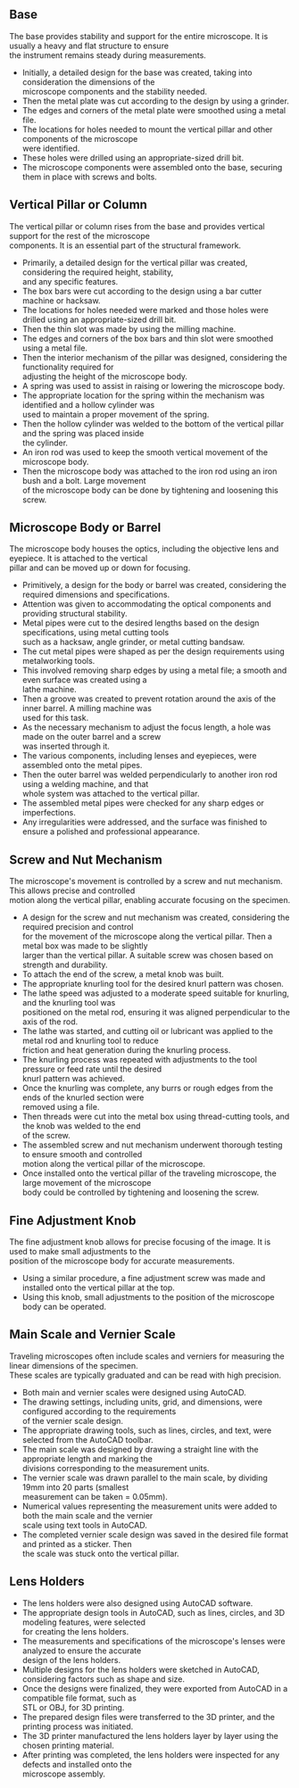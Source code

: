 

## **Base**
The base provides stability and support for the entire microscope. It is usually a heavy and flat structure to ensure  
the instrument remains steady during measurements.

- Initially, a detailed design for the base was created, taking into consideration the dimensions of the  
  microscope components and the stability needed.
- Then the metal plate was cut according to the design by using a grinder.
- The edges and corners of the metal plate were smoothed using a metal file.
- The locations for holes needed to mount the vertical pillar and other components of the microscope  
  were identified.
- These holes were drilled using an appropriate-sized drill bit.
- The microscope components were assembled onto the base, securing them in place with screws and bolts.

## **Vertical Pillar or Column**
The vertical pillar or column rises from the base and provides vertical support for the rest of the microscope  
components. It is an essential part of the structural framework.

- Primarily, a detailed design for the vertical pillar was created, considering the required height, stability,  
  and any specific features.
- The box bars were cut according to the design using a bar cutter machine or hacksaw.
- The locations for holes needed were marked and those holes were drilled using an appropriate-sized drill bit.
- Then the thin slot was made by using the milling machine.
- The edges and corners of the box bars and thin slot were smoothed using a metal file.
- Then the interior mechanism of the pillar was designed, considering the functionality required for  
  adjusting the height of the microscope body.
- A spring was used to assist in raising or lowering the microscope body.
- The appropriate location for the spring within the mechanism was identified and a hollow cylinder was  
  used to maintain a proper movement of the spring.
- Then the hollow cylinder was welded to the bottom of the vertical pillar and the spring was placed inside  
  the cylinder.
- An iron rod was used to keep the smooth vertical movement of the microscope body.
- Then the microscope body was attached to the iron rod using an iron bush and a bolt. Large movement  
  of the microscope body can be done by tightening and loosening this screw.

## **Microscope Body or Barrel**
The microscope body houses the optics, including the objective lens and eyepiece. It is attached to the vertical  
pillar and can be moved up or down for focusing.

- Primitively, a design for the body or barrel was created, considering the required dimensions and specifications.
- Attention was given to accommodating the optical components and providing structural stability.
- Metal pipes were cut to the desired lengths based on the design specifications, using metal cutting tools  
  such as a hacksaw, angle grinder, or metal cutting bandsaw.
- The cut metal pipes were shaped as per the design requirements using metalworking tools.
- This involved removing sharp edges by using a metal file; a smooth and even surface was created using a  
  lathe machine.
- Then a groove was created to prevent rotation around the axis of the inner barrel. A milling machine was  
  used for this task.
- As the necessary mechanism to adjust the focus length, a hole was made on the outer barrel and a screw  
  was inserted through it.
- The various components, including lenses and eyepieces, were assembled onto the metal pipes.
- Then the outer barrel was welded perpendicularly to another iron rod using a welding machine, and that  
  whole system was attached to the vertical pillar.
- The assembled metal pipes were checked for any sharp edges or imperfections.
- Any irregularities were addressed, and the surface was finished to ensure a polished and professional appearance.

## **Screw and Nut Mechanism**
The microscope's movement is controlled by a screw and nut mechanism. This allows precise and controlled  
motion along the vertical pillar, enabling accurate focusing on the specimen.

- A design for the screw and nut mechanism was created, considering the required precision and control  
  for the movement of the microscope along the vertical pillar. Then a metal box was made to be slightly  
  larger than the vertical pillar. A suitable screw was chosen based on strength and durability.
- To attach the end of the screw, a metal knob was built.
- The appropriate knurling tool for the desired knurl pattern was chosen.
- The lathe speed was adjusted to a moderate speed suitable for knurling, and the knurling tool was  
  positioned on the metal rod, ensuring it was aligned perpendicular to the axis of the rod.
- The lathe was started, and cutting oil or lubricant was applied to the metal rod and knurling tool to reduce  
  friction and heat generation during the knurling process.
- The knurling process was repeated with adjustments to the tool pressure or feed rate until the desired  
  knurl pattern was achieved.
- Once the knurling was complete, any burrs or rough edges from the ends of the knurled section were  
  removed using a file.
- Then threads were cut into the metal box using thread-cutting tools, and the knob was welded to the end  
  of the screw.
- The assembled screw and nut mechanism underwent thorough testing to ensure smooth and controlled  
  motion along the vertical pillar of the microscope.
- Once installed onto the vertical pillar of the traveling microscope, the large movement of the microscope  
  body could be controlled by tightening and loosening the screw.

## **Fine Adjustment Knob**
The fine adjustment knob allows for precise focusing of the image. It is used to make small adjustments to the  
position of the microscope body for accurate measurements.

- Using a similar procedure, a fine adjustment screw was made and installed onto the vertical pillar at the top.
- Using this knob, small adjustments to the position of the microscope body can be operated.

## **Main Scale and Vernier Scale**
Traveling microscopes often include scales and verniers for measuring the linear dimensions of the specimen.  
These scales are typically graduated and can be read with high precision.

- Both main and vernier scales were designed using AutoCAD.
- The drawing settings, including units, grid, and dimensions, were configured according to the requirements  
  of the vernier scale design.
- The appropriate drawing tools, such as lines, circles, and text, were selected from the AutoCAD toolbar.
- The main scale was designed by drawing a straight line with the appropriate length and marking the  
  divisions corresponding to the measurement units.
- The vernier scale was drawn parallel to the main scale, by dividing 19mm into 20 parts (smallest  
  measurement can be taken = 0.05mm).
- Numerical values representing the measurement units were added to both the main scale and the vernier  
  scale using text tools in AutoCAD.
- The completed vernier scale design was saved in the desired file format and printed as a sticker. Then  
  the scale was stuck onto the vertical pillar.

## **Lens Holders**
- The lens holders were also designed using AutoCAD software.
- The appropriate design tools in AutoCAD, such as lines, circles, and 3D modeling features, were selected  
  for creating the lens holders.
- The measurements and specifications of the microscope's lenses were analyzed to ensure the accurate  
  design of the lens holders.
- Multiple designs for the lens holders were sketched in AutoCAD, considering factors such as shape and size.
- Once the designs were finalized, they were exported from AutoCAD in a compatible file format, such as  
  STL or OBJ, for 3D printing.
- The prepared design files were transferred to the 3D printer, and the printing process was initiated.
- The 3D printer manufactured the lens holders layer by layer using the chosen printing material.
- After printing was completed, the lens holders were inspected for any defects and installed onto the  
  microscope assembly.
